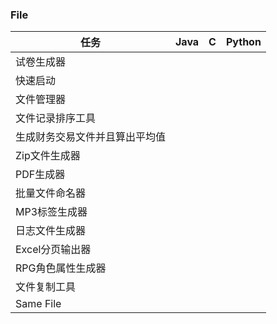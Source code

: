 ### File

| 任务                           | Java | C    | Python |
| ------------------------------ | ---- | ---- | ------ |
| 试卷生成器                     |      |      |        |
| 快速启动                       |      |      |        |
| 文件管理器                     |      |      |        |
| 文件记录排序工具               |      |      |        |
| 生成财务交易文件并且算出平均值 |      |      |        |
| Zip文件生成器                  |      |      |        |
| PDF生成器                      |      |      |        |
| 批量文件命名器                 |      |      |        |
| MP3标签生成器                  |      |      |        |
| 日志文件生成器                 |      |      |        |
| Excel分页输出器                |      |      |        |
| RPG角色属性生成器              |      |      |        |
| 文件复制工具                   |      |      |        |
| Same File                      |      |      |        |


